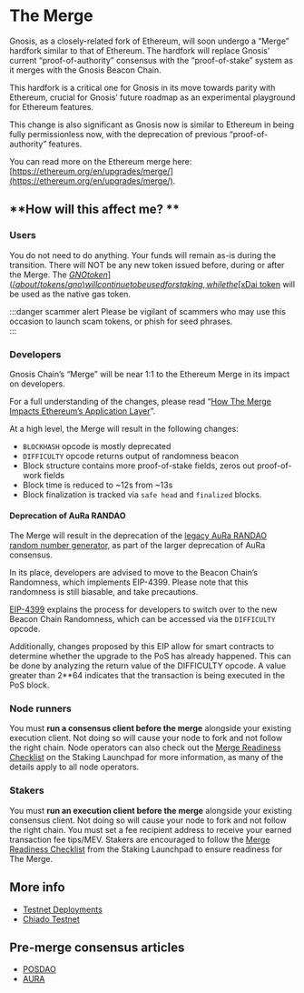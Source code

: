 ---
---

# The Merge

Gnosis, as a closely-related fork of Ethereum, will soon undergo a “Merge” hardfork similar to that of Ethereum. The hardfork will replace Gnosis’ current “proof-of-authority” consensus with the “proof-of-stake” system as it merges with the Gnosis Beacon Chain. 

This hardfork is a critical one for Gnosis in its move towards parity with Ethereum, crucial for Gnosis’ future roadmap as an experimental playground for Ethereum features. 

This change is also significant as Gnosis now is similar to Ethereum in being fully permissionless now, with the deprecation of previous “proof-of-authority” features.

You can read more on the Ethereum merge here: [https://ethereum.org/en/upgrades/merge/](https://ethereum.org/en/upgrades/merge/).


## **How will this affect me? **


### Users

You do not need to do anything. Your funds will remain as-is during the transition. There will NOT be any new token issued before, during or after the Merge. The [$GNO token](/about/tokens/gno) will continue to be used for staking, while the [$xDai token](/about/tokens/xdai) will be used as the native gas token. 

:::danger scammer alert
Please be vigilant of scammers who may use this occasion to launch scam tokens, or phish for seed phrases.  
:::

### Developers

Gnosis Chain’s “Merge” will be near 1:1 to the Ethereum Merge in its impact on developers. 

For a full understanding of the changes, please read “[How The Merge Impacts Ethereum’s Application Layer](https://blog.ethereum.org/2021/11/29/how-the-merge-impacts-app-layer/)”. 

At a high level, the Merge will result in the following changes: 

* `BLOCKHASH` opcode is mostly deprecated
* `DIFFICULTY` opcode returns output of randomness beacon
* Block structure contains more proof-of-stake fields, zeros out proof-of-work fields 
* Block time is reduced to ~12s from ~13s
* Block finalization is tracked via `safe head` and `finalized` blocks. 


#### Deprecation of AuRa RANDAO

The Merge will result in the deprecation of the [legacy AuRa RANDAO random number generator](https://developers.gnosischain.com/for-developers/on-chain-random-numbers/randomness-faqs), as part of the larger deprecation of AuRa consensus.  

In its place, developers are advised to move to the Beacon Chain’s Randomness, which implements EIP-4399. Please note that this randomness is still biasable, and take precautions.

[EIP-4399](https://eips.ethereum.org/EIPS/eip-4399) explains the process for developers to switch over to the new Beacon Chain Randomness, which can be accessed via the `DIFFICULTY` opcode. 

Additionally, changes proposed by this EIP allow for smart contracts to determine whether the upgrade to the PoS has already happened. This can be done by analyzing the return value of the DIFFICULTY opcode. A value greater than 2**64 indicates that the transaction is being executed in the PoS block.


### Node runners

You must **run a consensus client before the merge** alongside your existing execution client. Not doing so will cause your node to fork and not follow the right chain. Node operators can also check out the [Merge Readiness Checklist](https://launchpad.ethereum.org/en/merge-readiness/) on the Staking Launchpad for more information, as many of the details apply to all node operators.


### Stakers

You must **run an execution client before the merge** alongside your existing consensus client. Not doing so will cause your node to fork and not follow the right chain. You must set a fee recipient address to receive your earned transaction fee tips/MEV. Stakers are encouraged to follow the [Merge Readiness Checklist](https://launchpad.ethereum.org/en/merge-readiness/) from the Staking Launchpad to ensure readiness for The Merge.

## More info

- [Testnet Deployments](https://github.com/gnosischain/consensus-deployment-ansible#readme)
- [Chiado Testnet](/about/networks/chiado)


## Pre-merge consensus articles

- [POSDAO](/specs/consensus/posdao)
- [AURA](/specs/consensus/aura)
